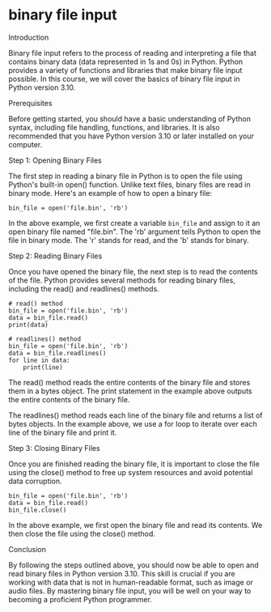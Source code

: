 
binary file input
=================
Introduction

Binary file input refers to the process of reading and interpreting a file that contains binary data (data represented in 1s and 0s) in Python. Python provides a variety of functions and libraries that make binary file input possible. In this course, we will cover the basics of binary file input in Python version 3.10.

Prerequisites

Before getting started, you should have a basic understanding of Python syntax, including file handling, functions, and libraries. It is also recommended that you have Python version 3.10 or later installed on your computer.

Step 1: Opening Binary Files

The first step in reading a binary file in Python is to open the file using Python's built-in open() function. Unlike text files, binary files are read in binary mode. Here's an example of how to open a binary file:

```
bin_file = open('file.bin', 'rb')
```

In the above example, we first create a variable `bin_file` and assign to it an open binary file named "file.bin". The 'rb' argument tells Python to open the file in binary mode. The 'r' stands for read, and the 'b' stands for binary.

Step 2: Reading Binary Files

Once you have opened the binary file, the next step is to read the contents of the file. Python provides several methods for reading binary files, including the read() and readlines() methods.

```
# read() method
bin_file = open('file.bin', 'rb')
data = bin_file.read()
print(data)

# readlines() method
bin_file = open('file.bin', 'rb')
data = bin_file.readlines()
for line in data:
    print(line)
```

The read() method reads the entire contents of the binary file and stores them in a bytes object. The print statement in the example above outputs the entire contents of the binary file.

The readlines() method reads each line of the binary file and returns a list of bytes objects. In the example above, we use a for loop to iterate over each line of the binary file and print it.

Step 3: Closing Binary Files

Once you are finished reading the binary file, it is important to close the file using the close() method to free up system resources and avoid potential data corruption.

```
bin_file = open('file.bin', 'rb')
data = bin_file.read()
bin_file.close()
```

In the above example, we first open the binary file and read its contents. We then close the file using the close() method.

Conclusion

By following the steps outlined above, you should now be able to open and read binary files in Python version 3.10. This skill is crucial if you are working with data that is not in human-readable format, such as image or audio files. By mastering binary file input, you will be well on your way to becoming a proficient Python programmer.